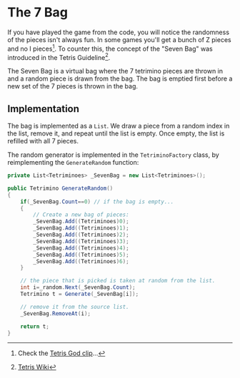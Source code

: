 # The 7 Bag
If you have played the game from the code, you will notice the randomness of the pieces isn't always fun. In some games you'll get a bunch of Z pieces and no I pieces[^1]. To counter this, the concept of the "Seven Bag" was introduced in the Tetris Guideline[^2].

The Seven Bag is a virtual bag where the 7 tetrimino pieces are thrown in and a random piece is drawn from the bag. The bag is emptied first before a new set of the 7 pieces is thrown in the bag. 

## Implementation
The bag is implemented as a `List`. We draw a piece from a random index in the list, remove it, and repeat until the list is empty. Once empty, the list is refilled with all 7 pieces.

The random generator is implemented in the `TetriminoFactory` class, by reimplementing the `GenerateRandom` function:
```csharp
private List<Tetriminoes> _SevenBag = new List<Tetriminoes>();

public Tetrimino GenerateRandom()
{
    if(_SevenBag.Count==0) // if the bag is empty...
    {
        // Create a new bag of pieces:
        _SevenBag.Add((Tetriminoes)0);
        _SevenBag.Add((Tetriminoes)1);
        _SevenBag.Add((Tetriminoes)2);
        _SevenBag.Add((Tetriminoes)3);
        _SevenBag.Add((Tetriminoes)4);
        _SevenBag.Add((Tetriminoes)5);
        _SevenBag.Add((Tetriminoes)6);
    }

    // the piece that is picked is taken at random from the list.
    int i=_random.Next(_SevenBag.Count);
    Tetrimino t = Generate(_SevenBag[i]);

    // remove it from the source list.
    _SevenBag.RemoveAt(i);

    return t;
}
```

[^1]: Check the [Tetris God clip](https://www.youtube.com/watch?v=Alw5hs0chj0)...
[^2]: [Tetris Wiki](https://tetris.wiki/Random_Generator)